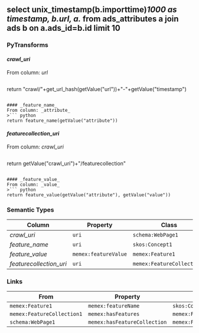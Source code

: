 ## select unix_timestamp(b.importtime)*1000 as timestamp, b.url, a.* from ads_attributes a join ads b on a.ads_id=b.id  limit 10

### PyTransforms
#### _crawl_uri_
From column: _url_
>``` python
return "crawl/"+get_url_hash(getValue("url"))+"-"+getValue("timestamp")
```

#### _feature_name_
From column: _attribute_
>``` python
return feature_name(getValue("attribute"))
```

#### _featurecollection_uri_
From column: _crawl_uri_
>``` python
return getValue("crawl_uri")+"/featurecollection"
```

#### _feature_value_
From column: _value_
>``` python
return feature_value(getValue("attribute"), getValue("value"))
```


### Semantic Types
| Column | Property | Class |
|  ----- | -------- | ----- |
| _crawl_uri_ | `uri` | `schema:WebPage1`|
| _feature_name_ | `uri` | `skos:Concept1`|
| _feature_value_ | `memex:featureValue` | `memex:Feature1`|
| _featurecollection_uri_ | `uri` | `memex:FeatureCollection1`|


### Links
| From | Property | To |
|  --- | -------- | ---|
| `memex:Feature1` | `memex:featureName` | `skos:Concept1`|
| `memex:FeatureCollection1` | `memex:hasFeatures` | `memex:Feature1`|
| `schema:WebPage1` | `memex:hasFeatureCollection` | `memex:FeatureCollection1`|
